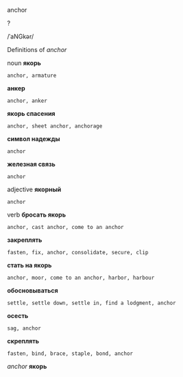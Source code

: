anchor

?

/ˈaNGkər/

Definitions of _anchor_

noun
**якорь**

    anchor, armature
**анкер**

    anchor, anker
**якорь спасения**

    anchor, sheet anchor, anchorage
**символ надежды**

    anchor
**железная связь**

    anchor

adjective
**якорный**

    anchor

verb
**бросать якорь**

    anchor, cast anchor, come to an anchor
**закреплять**

    fasten, fix, anchor, consolidate, secure, clip
**стать на якорь**

    anchor, moor, come to an anchor, harbor, harbour
**обосновываться**

    settle, settle down, settle in, find a lodgment, anchor
**осесть**

    sag, anchor
**скреплять**

    fasten, bind, brace, staple, bond, anchor

_anchor_
**якорь**